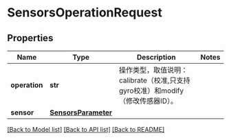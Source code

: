 # SensorsOperationRequest

## Properties
Name | Type | Description | Notes
------------ | ------------- | ------------- | -------------
**operation** | **str** | 操作类型，取值说明：calibrate（校准,只支持gyro校准）和modify（修改传感器ID）。 | 
**sensor** | [**SensorsParameter**](SensorsParameter.md) |  | 

[[Back to Model list]](../README.md#documentation-for-models) [[Back to API list]](../README.md#documentation-for-api-endpoints) [[Back to README]](../README.md)


